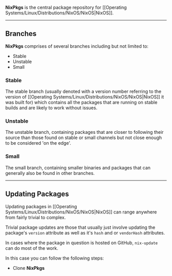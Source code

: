 **NixPkgs** is the central package repository for [[Operating Systems/Linux/Distributions/NixOS/NixOS|NixOS]]. 

---

## Branches

**NixPkgs** comprises of several branches including but not limited to:
- Stable
- Unstable
- Small

### Stable
The stable branch (usually denoted with a version number referring to the version of [[Operating Systems/Linux/Distributions/NixOS/NixOS|NixOS]] it was built for) which contains all the packages that are running on stable builds and are likely to work without issues.

### Unstable
The unstable branch, containing packages that are closer to following their source than those found on stable or small channels but not close enough to be considered 'on the edge'.

### Small
The small branch, containing smaller binaries and packages that can generally also be found in other branches.

---

## Updating Packages

Updating packages in [[Operating Systems/Linux/Distributions/NixOS/NixOS|NixOS]] can range anywhere from fairly trivial to complex.

Trivial package updates are those that usually just involve updating the package's  `version` attribute as well as it's `hash` and or `vendorHash` attributes. 

In cases where the package in question is hosted on GitHub, `nix-update` can do most of the work.

In this case you can follow the following steps:
- Clone **NixPkgs**